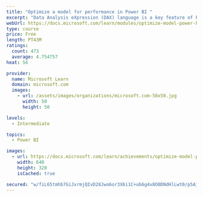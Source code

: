 ```yaml
---
title: "Optimize a model for performance in Power BI "
excerpt: "Data Analysis eXpression (DAX) language is a key feature of Power BI. It is used to create calculated columns, calculated tables, and measures. In this module, you will learn how to use DAX to solve typical analytics problems. You will learn about one of the most popular DAX functions, CALCULATE, and how it can override the default behavior of Power BI."
webUrl: https://docs.microsoft.com/learn/modules/optimize-model-power-bi/
type: course
price: Free
length: PT43M
ratings:
  count: 473
  average: 4.754757
heat: 56

provider:
  name: Microsoft Learn
  domain: microsoft.com
  images:
    - url: /assets/images/organizations/microsoft.com-50x50.jpg
      width: 50
      height: 50

levels:
  - Intermediate

topics:
  - Power BI

images:
  - url: https://docs.microsoft.com/learn/achievements/optimize-model-power-bi-social.png
    width: 640
    height: 320
    isCached: true

secured: "w/fiL65tmhb7GiJxrmjQIvD28Jwo6or3X6i1C+ub6g4v8O0DNdHlLwt0/p5AjL0dswYNwRIu5bcr0sT1sr/jnp3cKSmjSX07UA6IomLtyK1vxesuCA8jGQ4UBe0IxFyjiRIlp+PQB0F0sq/6ora/GDx304Yh20RbPzC85XH9JkouCGBCn+qH/8VVbA75wPQBuN0IxMYPiZimGp9PHzypSL47hqbG5sH7opKN4LaJcLs7UnNSFXkmk2Vg+l9NrOr1IEwf9k/3pILOiIz4kGS8n74dgInj30cHm7txTxtpL6kh0WVFO7zDfyu8LGNcjdWgNqXRQKksNZMGgJbRxZS/hXxmzbHfFSLaPgVedTo9X9ofo2+77DEQfEOuy88It4XJVx9zeyXwBDmbE6eXssNkYVhXQRAbUbxKUaojAgBgK/w=;3eP35uiOH6JJkWcpaQ+oCg=="
---
```


